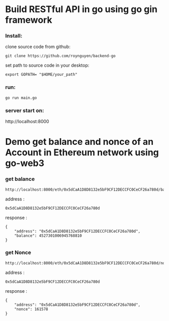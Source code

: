 # Build RESTful API in go using go gin framework
### Install: 
clone source code from github:
```
git clone https://github.com/roynguyen/backend-go
```
set path to source code in your desktop:
```
export GOPATH= "$HOME/your_path"
```
### run: 
```
go run main.go 
```
### server start on:
http://localhost:8000
# Demo get balance and nonce of an Account in Ethereum network using go-web3 
### get balance 
```
http://localhost:8000/eth/0x5dCaA1D8D8132e5bF9CF12DECCFC0CeCF26a780d/balance
```
address : 
```
0x5dCaA1D8D8132e5bF9CF12DECCFC0CeCF26a780d 
```
response :
```
{
    "address": "0x5dCaA1D8D8132e5bF9CF12DECCFC0CeCF26a780d",
    "balance": 4527301006945768810
}
```
### get Nonce 
```
http://localhost:8000/eth/0x5dCaA1D8D8132e5bF9CF12DECCFC0CeCF26a780d/nonce
```
address : 
```
0x5dCaA1D8D8132e5bF9CF12DECCFC0CeCF26a780d 
```
response :
```
{
    "address": "0x5dCaA1D8D8132e5bF9CF12DECCFC0CeCF26a780d",
    "nonce": 161578
}
```